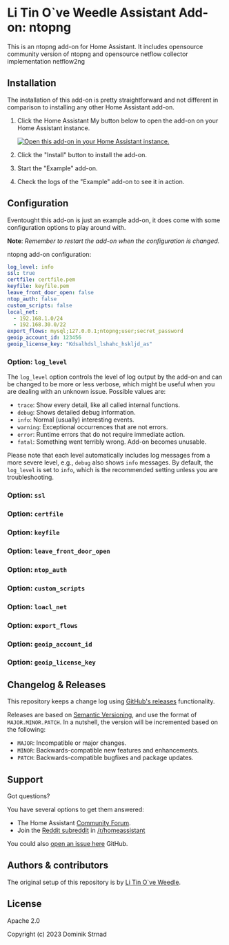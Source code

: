 # Li Tin O`ve Weedle Assistant Add-on: ntopng

This is an ntopng add-on for Home Assistant.
It includes opensource community version of ntopng 
and opensource netflow collector implementation netflow2ng

## Installation

The installation of this add-on is pretty straightforward and not different in
comparison to installing any other Home Assistant add-on.

1. Click the Home Assistant My button below to open the add-on on your Home
   Assistant instance.

   [![Open this add-on in your Home Assistant instance.][addon-badge]][addon]

1. Click the "Install" button to install the add-on.
1. Start the "Example" add-on.
1. Check the logs of the "Example" add-on to see it in action.

## Configuration

Eventought this add-on is just an example add-on, it does come with some
configuration options to play around with.

**Note**: _Remember to restart the add-on when the configuration is changed._

ntopng add-on configuration:

```yaml
log_level: info
ssl: true
certfile: certfile.pem
keyfile: keyfile.pem
leave_front_door_open: false
ntop_auth: false
custom_scripts: false
local_net:
  - 192.168.1.0/24
  - 192.168.30.0/22
export_flows: mysql;127.0.0.1;ntopng;user;secret_password
geoip_account_id: 123456
geoip_license_key: "Kdsalhdsl_lshahc_hskljd_as"
```

### Option: `log_level`

The `log_level` option controls the level of log output by the add-on and can
be changed to be more or less verbose, which might be useful when you are
dealing with an unknown issue. Possible values are:

- `trace`: Show every detail, like all called internal functions.
- `debug`: Shows detailed debug information.
- `info`: Normal (usually) interesting events.
- `warning`: Exceptional occurrences that are not errors.
- `error`: Runtime errors that do not require immediate action.
- `fatal`: Something went terribly wrong. Add-on becomes unusable.

Please note that each level automatically includes log messages from a
more severe level, e.g., `debug` also shows `info` messages. By default,
the `log_level` is set to `info`, which is the recommended setting unless
you are troubleshooting.

### Option: `ssl`

### Option: `certfile`

### Option: `keyfile`

### Option: `leave_front_door_open`

### Option: `ntop_auth`

### Option: `custom_scripts`

### Option: `loacl_net`

### Option: `export_flows`

### Option: `geoip_account_id`

### Option: `geoip_license_key`


## Changelog & Releases

This repository keeps a change log using [GitHub's releases][releases]
functionality.

Releases are based on [Semantic Versioning][semver], and use the format
of `MAJOR.MINOR.PATCH`. In a nutshell, the version will be incremented
based on the following:

- `MAJOR`: Incompatible or major changes.
- `MINOR`: Backwards-compatible new features and enhancements.
- `PATCH`: Backwards-compatible bugfixes and package updates.

## Support

Got questions?

You have several options to get them answered:

- The Home Assistant [Community Forum][forum].
- Join the [Reddit subreddit][reddit] in [/r/homeassistant][reddit]

You could also [open an issue here][issue] GitHub.

## Authors & contributors

The original setup of this repository is by [Li Tin O`ve Weedle][litin].


## License

Apache 2.0

Copyright (c) 2023 Dominik Strnad

[addon-badge]: https://my.home-assistant.io/badges/supervisor_addon.svg
[addon]: https://my.home-assistant.io/redirect/supervisor_addon/?addon=a0d7b954_example&repository_url=https%3A%2F%2Fgithub.com%2Flitinoveweedle%2Fhassio-addons
[contributors]: https://github.com/litinoveweedle/hassio-addons/graphs/contributors
[discord-ha]: https://discord.gg/c5DvZ4e
[forum]: https://community.home-assistant.io/t/repository-community-hass-io-add-ons/24705?u=litinoveweedle
[litin]: https://github.com/litinoveweedle
[issue]: https://github.com/litinoveweedle/hassio-addons/issues
[reddit]: https://reddit.com/r/homeassistant
[releases]: https://github.com/litinoveweedle/hassio-addons/ntopng/releases
[semver]: http://semver.org/spec/v2.0.0.html
